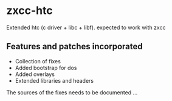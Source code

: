 # zxcc-htc

Extended htc (c driver + libc + libf). expected to work with zxcc

## Features and patches incorporated

- Collection of fixes
- Added bootstrap for dos
- Added overlays
- Extended libraries and headers

The sources of the fixes needs to be documented ...
